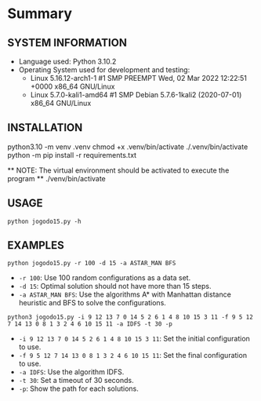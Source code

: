 # Summary

## SYSTEM INFORMATION
- Language used: Python 3.10.2
- Operating System used for development and testing:
    - Linux 5.16.12-arch1-1 #1 SMP PREEMPT Wed, 02 Mar 2022 12:22:51 +0000 x86_64 GNU/Linux
    - Linux 5.7.0-kali1-amd64 #1 SMP Debian 5.7.6-1kali2 (2020-07-01) x86_64 GNU/Linux


## INSTALLATION

python3.10 -m venv .venv
chmod +x .venv/bin/activate
./.venv/bin/activate
python -m pip install -r requirements.txt

** NOTE: The virtual environment should be activated to execute the program **
./venv/bin/activate 



## USAGE

`python jogodo15.py -h`



## EXAMPLES

`python jogodo15.py -r 100 -d 15 -a ASTAR_MAN BFS`

- `-r 100`: Use 100 random configurations as a data set.
- `-d 15`: Optimal solution should not have more than 15 steps.
- `-a ASTAR_MAN BFS`: Use the algorithms A* with Manhattan distance heuristic and BFS to solve the configurations.

`python3 jogodo15.py -i 9 12 13 7 0 14 5 2 6 1 4 8 10 15 3 11 -f 9 5 12 7 14 13 0 8 1 3 2 4 6 10 15 11 -a IDFS -t 30 -p`

- `-i 9 12 13 7 0 14 5 2 6 1 4 8 10 15 3 11`: Set the initial configuration to use.
- `-f 9 5 12 7 14 13 0 8 1 3 2 4 6 10 15 11`: Set the final configuration to use. 
- `-a IDFS`: Use the algorithm IDFS.
- `-t 30`: Set a timeout of 30 seconds.
- `-p`: Show the path for each solutions.
